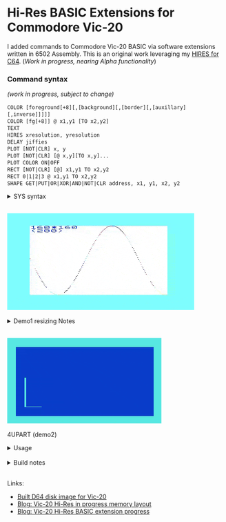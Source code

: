 # Hi-Res BASIC Extensions for Commodore Vic-20 #

I added commands to Commodore Vic-20 BASIC via software extensions
written in 6502 Assembly.  This is an original work leveraging my [HIRES for C64](https://github.com/davervw/hires-c64). (_Work in progress, nearing Alpha functionality_)

### Command syntax ###
_(work in progress, subject to change)_

    COLOR [foreground[+8][,[background][,[border][,[auxillary][,inverse]]]]]
    COLOR [fg[+8]] @ x1,y1 [TO x2,y2]
    TEXT
    HIRES xresolution, yresolution
    DELAY jiffies
    PLOT [NOT|CLR] x, y
    PLOT [NOT|CLR] [@ x,y][TO x,y]...
    PLOT COLOR ON|OFF
    RECT [NOT|CLR] [@] x1,y1 TO x2,y2
    RECT 0|1|2|3 @ x1,y1 TO x2,y2
    SHAPE GET|PUT|OR|XOR|AND|NOT|CLR address, x1, y1, x2, y2

<details>
<summary>SYS syntax</summary>

This syntax provides more complete access to low level features (especially until BASIC syntax implemented)

    SYS 40960, xres, yres : REM switch to graphics at resolution, may zero one axis, result in .X, .Y
    ; specify both zeros to switch back to text
    POKE 780, n1:POKE 781, n2:SYS 40963 : REM multiply .A and .X (shift/add method), result in .A(low),.X(high)
    POKE 780,781,782...:SYS 40966 : REM divide 16-bit(.A,.X) by .Y, result in .A(low), .X(high)
    SYS 40969 : REM get division remainder, result in .A(low), .X(high)
    SYS 40972, x, y : REM plot point on screen
    SYS 40975, x, y : REM erase point from screen
    SYS 40978 : REM get resolution in .X, .Y (781, 782)
    SYS 40981, x, y, "string" : REM draw text on graphics screen
    SYS 40984, fg[+8], bg, bd, alt, inverse : REM set VIC color registers and inverse flag, supports multicolor
    SYS 40987, x, y, color : REM multicolor plot/unplot
    SYS 40990, byte : REM fill hires graphics screen memory with byte value
    SYS 40993, color : REM set color used plotting points/lines (or 255 to reset)
    SYS 40996, x1, y1, x2, y2 [,color] : REM draw(/erase color 255) hires line, or multicolor line (color 0-3)
    SYS 40999, x1, y1, x2, y2 [,color] : REM draw/erase rectangle (multicolor 0-3, erase hires 255)
    SYS 41002, x1, y1, x2, y2, fg : REM set foreground color of hires 8x16 tiles
    SYS 41005, x1, y1, x2, y2, fg : REM set foreground color of text screen characters
    SYS 41008, jiffies : REM delay for a multiple of 1/60 of a second
    SYS 41011, x1, y1, x2, y2, op : REM shape operation GET(0), PUT(1), OR(2), XOR(3), AND(4), NOT(5)
    SYS 41014 : REM initialize package including BASIC vectors for list, crunch, execute, error
</details>

</br>

![Demo1 resizing](https://github.com/davervw/hires-vic-20/raw/master/doc/media/demo1/video.gif)
<details>
<summary>Demo1 resizing Notes</summary>

    Keys ,.<> change resolution
    Cursor keys adjust screen positioning
    RETURN exits
    (recommend run in Vice warp mode in emulation except for positioning)

</details>

</br>

![Demo2 shapes or blit](https://github.com/davervw/hires-vic-20/raw/master/doc/media/demo2/video2.gif)

4UPART (demo2)

<details>
<summary>Usage</summary>

    REM REQUIRES 8K expansion at $2000, and 8K expansion at $A000
    LOAD"LOADER",8 : REM LOAD/INIT HIRES20.ML
    RUN
    LOAD"HIRES28",8 : REM DEMO1
    RUN
    LOAD"4UPART",8 : REM DEMO2
    RUN

</details>

</br>

<details>
<summary>Build notes</summary>

* Compiling requires [ACME](https://sourceforge.net/projects/acme-crossass/) for use with Microsoft Visual Code.  
* Also leverages [Esshahn/acme-assembly-vscode-template](https://github.com/Esshahn/acme-assembly-vscode-template)
* Build launches [VICE](http://vice-emu.sourceforge.net/index.html#download) C-64 Emulator so install that too.
* And some manual editing of the development system and configuration files is required (e.g. ACME and VICE locations).  See build.sh for use within Visual Code.
* Additional work will be required for non-Windows platforms (but it's easy).
</details>

</br>

Links: 

* [Built D64 disk image for Vic-20](https://github.com/davervw/hires-vic-20/raw/master/build/hires20.d64)
* [Blog: Vic-20 Hi-Res in progress memory layout](https://techwithdave.davevw.com/2022/07/vic-20-hi-res-in-progress-memory-layout.html)
* [Blog: Vic-20 Hi-Res BASIC extension progress](https://techwithdave.davevw.com/2022/08/vic-20-hi-res-basic-extension-progress.html)

